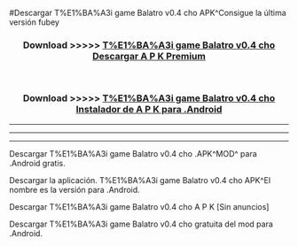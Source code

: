 #Descargar T%E1%BA%A3i game Balatro v0.4 cho  APK^Consigue la última versión fubey



<div align="center">
<h3>Download >>>>> <a href="https://es-sites.web.app/?es= T%E1%BA%A3i game Balatro v0.4 cho ">T%E1%BA%A3i game Balatro v0.4 cho  Descargar A P K Premium</a></h3><br>

<h3>Download >>>>> <a href="https://es-sites.web.app/?es= T%E1%BA%A3i game Balatro v0.4 cho ">T%E1%BA%A3i game Balatro v0.4 cho  Instalador de A P K para .Android</a></h3>
</div>


----------------------------------------------------------

----------------------------------------------------------

----------------------------------------------------------

Descargar T%E1%BA%A3i game Balatro v0.4 cho  .APK^MOD^ para .Android gratis.

Descargar la aplicación. T%E1%BA%A3i game Balatro v0.4 cho  APK^El nombre es la versión para .Android.

Descargar T%E1%BA%A3i game Balatro v0.4 cho  A P K [Sin anuncios]

Descargar T%E1%BA%A3i game Balatro v0.4 cho  gratuita del mod para .Android.